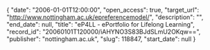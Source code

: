 {
  "date": "2006-01-01T12:00:00", 
  "open_access": true, 
  "target_url": "http://www.nottingham.ac.uk/epreferencemodel/", 
  "description": "", 
  "end_date": null, 
  "title": "eP4LL - ePortfolio for Lifelong Learning", 
  "record_id": "20060101T120000/iAHYNO3S83BJdSLmU2OKqw==", 
  "publisher": "nottingham.ac.uk", 
  "slug": 118847, 
  "start_date": null
}

